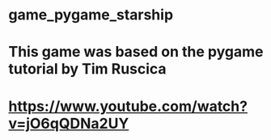 # game_pygame_starship

# This game was based on the pygame tutorial by Tim Ruscica
# https://www.youtube.com/watch?v=jO6qQDNa2UY
